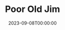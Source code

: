 ---
title: Poor Old Jim
date: 2023-09-08T00:00:00
opening_date: 1931-04-14
closing_date:
layout: productions
playbill:
Theatre: Theatre Jacksonville
cast:
- Jim: Charles F. Hopkins, Jr.
- Paul: Fred A. Henderich
- Marie: Hazel Hopkins
crew:
- Director: Charles F. Hopkins, Jr.
- Staging: Anne C. Lalor
understudies:
orchestra:
---